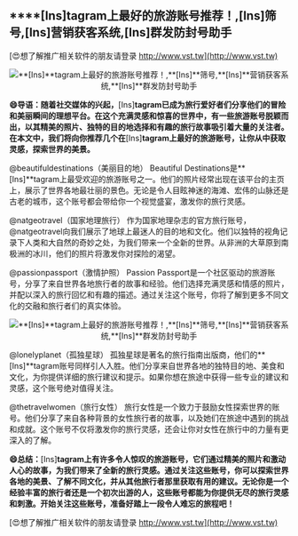 ## ****[Ins]**tagram上最好的旅游账号推荐！,**[Ins]**筛号,**[Ins]**营销获客系统,**[Ins]**群发防封号助手**

[😍想了解推广相关软件的朋友请登录 http://www.vst.tw](http://www.vst.tw)

 <center><img src="https://vst.tw/MP4/tuiguang/png/4.png" alt="**[Ins]**tagram上最好的旅游账号推荐！,**[Ins]**筛号,**[Ins]**营销获客系统,**[Ins]**群发防封号助手"></center>

**😄导语：随着社交媒体的兴起，**[Ins]**tagram已成为旅行爱好者们分享他们的冒险和美丽瞬间的理想平台。在这个充满灵感和惊喜的世界中，有一些旅游账号脱颖而出，以其精美的照片、独特的目的地选择和有趣的旅行故事吸引着大量的关注者。在本文中，我们将向你推荐几个在**[Ins]**tagram上最好的旅游账号，让你从中获取灵感，探索世界的美景。**

@beautifuldestinations（美丽目的地）
Beautiful Destinations是**[Ins]**tagram上最受欢迎的旅游账号之一。他们的照片经常出现在该平台的主页上，展示了世界各地最壮丽的景色。无论是令人目眩神迷的海滩、宏伟的山脉还是古老的城市，这个账号都会带给你一个视觉盛宴，激发你的旅行灵感。

@natgeotravel（国家地理旅行）
作为国家地理杂志的官方旅行账号，@natgeotravel向我们展示了地球上最迷人的目的地和文化。他们以独特的视角记录下人类和大自然的奇妙之处，为我们带来一个全新的世界。从非洲的大草原到南极洲的冰川，他们的照片将激发你对探险的渴望。

@passionpassport（激情护照）
Passion Passport是一个社区驱动的旅游账号，分享了来自世界各地旅行者的故事和经验。他们选择充满灵感和情感的照片，并配以深入的旅行回忆和有趣的描述。通过关注这个账号，你将了解到更多不同文化的交融和旅行者们的真实体验。

 <center><img src="https://vst.tw/MP4/tuiguang/png/2.png" alt="**[Ins]**tagram上最好的旅游账号推荐！,**[Ins]**筛号,**[Ins]**营销获客系统,**[Ins]**群发防封号助手"></center>

@lonelyplanet（孤独星球）
孤独星球是著名的旅行指南出版商，他们的**[Ins]**tagram账号同样引人入胜。他们分享来自世界各地的独特目的地、美食和文化，为你提供详细的旅行建议和提示。如果你想在旅途中获得一些专业的建议和灵感，这个账号绝对值得关注。

@thetravelwomen（旅行女性）
旅行女性是一个致力于鼓励女性探索世界的账号。他们分享了来自各种背景的女性旅行者的故事，以及她们在旅途中遇到的挑战和成就。这个账号不仅将激发你的旅行灵感，还会让你对女性在旅行中的力量有更深入的了解。

**😄总结：**[Ins]**tagram上有许多令人惊叹的旅游账号，它们通过精美的照片和激动人心的故事，为我们带来了全新的旅行灵感。通过关注这些账号，你可以探索世界各地的美景、了解不同文化，并从其他旅行者那里获取有用的建议。无论你是一个经验丰富的旅行者还是一个初次出游的人，这些账号都能为你提供无尽的旅行灵感和刺激。开始关注这些账号，准备好踏上一段令人难忘的旅程吧！**

[😍想了解推广相关软件的朋友请登录 http://www.vst.tw](http://www.vst.tw)



